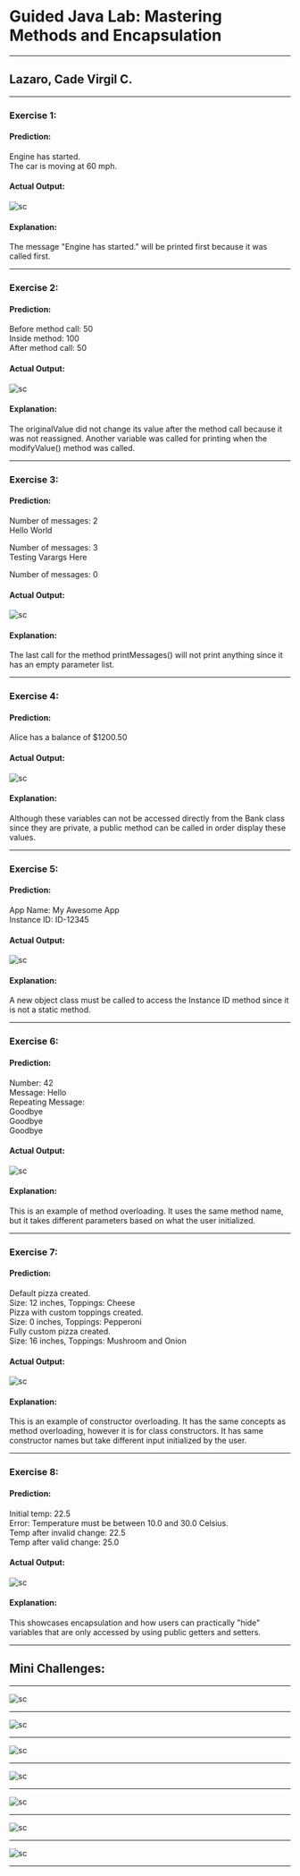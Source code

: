# Guided Java Lab: Mastering Methods and Encapsulation

---

## Lazaro, Cade Virgil C.

---

### Exercise 1:


#### Prediction:
Engine has started.</br>
The car is moving at 60 mph.

#### Actual Output:

![sc](ex1.png)

#### Explanation: 
The message "Engine has started." will be printed first because it was called first.

---

### Exercise 2:


#### Prediction:
Before method call: 50</br>
Inside method: 100</br>
After method call: 50</br>

#### Actual Output:

![sc](ex2.png)

#### Explanation:
The originalValue did not change its value after the method call because it
was not reassigned. Another variable was called for printing when the modifyValue()
method was called.

---

### Exercise 3:


#### Prediction:
Number of messages: 2</br>
Hello World</br>

Number of messages: 3</br>
Testing Varargs Here</br>

Number of messages: 0</br>

#### Actual Output:

![sc](ex3.png)

#### Explanation: 
The last call for the method printMessages() will not print anything since
it has an empty parameter list.

---

### Exercise 4:


#### Prediction:
Alice has a balance of $1200.50

#### Actual Output:

![sc](ex4.png)

#### Explanation: 
Although these variables can not be accessed directly from the Bank class since they
are private, a public method can be called in order display these values.

---

### Exercise 5:


#### Prediction:
App Name: My Awesome App</br>
Instance ID: ID-12345</br>

#### Actual Output:

![sc](ex5.png)

#### Explanation: 
A new object class must be called to access the Instance ID method since it is not 
a static method.

---

### Exercise 6:


#### Prediction:
Number: 42</br>
Message: Hello</br>
Repeating Message:</br>
Goodbye</br>
Goodbye</br>
Goodbye</br>

#### Actual Output:

![sc](ex6.png)

#### Explanation: 
This is an example of method overloading. It uses the same method name, but it
takes different parameters based on what the user initialized.

---

### Exercise 7:


#### Prediction:

Default pizza created. </br>
Size: 12 inches, Toppings: Cheese </br>
Pizza with custom toppings created. </br>
Size: 0 inches, Toppings: Pepperoni </br>
Fully custom pizza created. </br>
Size: 16 inches, Toppings: Mushroom and Onion </br>

#### Actual Output:

![sc](ex7.png)

#### Explanation: 
This is an example of constructor overloading. It has the same concepts as method overloading,
however it is for class constructors. It has same constructor names but take different input 
initialized by the user.

---

### Exercise 8:


#### Prediction:
Initial temp: 22.5 </br>
Error: Temperature must be between 10.0 and 30.0 Celsius.</br>
Temp after invalid change: 22.5</br>
Temp after valid change: 25.0</br>

#### Actual Output:

![sc](ex8.png)

#### Explanation:
This showcases encapsulation and how users can practically "hide" variables that 
are only accessed by using public getters and setters.

---

## Mini Challenges:

---

![sc](chal2.png)

---

![sc](chal3.png)

---

![sc](chal4.png)

---

![sc](chal5.png)

---

![sc](chal6.png)

---

![sc](chal7.png)

---

![sc](chal8.png)

---



